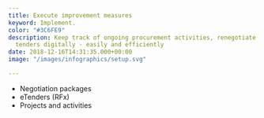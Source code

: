 ```yaml
---
title: Execute improvement measures
keyword: Implement.
color: "#3C6FE9"
description: Keep track of ongoing procurement activities, renegotiate and conduct
  tenders digitally - easily and efficiently
date: 2018-12-16T14:31:35.000+00:00
image: "/images/infographics/setup.svg"

---
```

<ul>

<li> Negotiation packages</li>

<li> eTenders (RFx)</li>

<li> Projects and activities</li>

</ul>